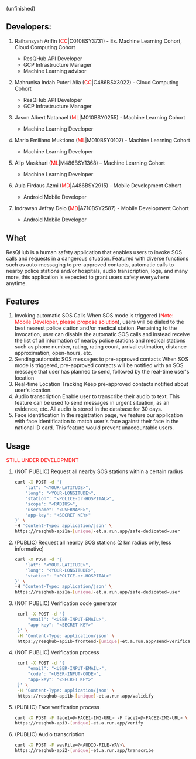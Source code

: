 (unfinished)

## Developers:
1. Raihansyah Arifin (<span style="color:red;" >CC</span>|C010BSY3731) - Ex. Machine Learning Cohort, Cloud Computing Cohort
   - ResQHub API Developer
   - GCP Infrastructure Manager
   - Machine Learning advisor
   
2. Mahrunisa Indah Puteri Alia (<span style="color:red;" >CC</span>|C486BSX3022) - Cloud Computing Cohort
   - ResQHub API Developer
   - GCP Infrastructure Manager
   
3. Jason Albert Natanael (<span style="color:red;" >ML</span>|M010BSY0255) - Machine Learning Cohort
   - Machine Learning Developer
   
4. Marlo Emiliano Muktiono (<span style="color:red;" >ML</span>|M010BSY0107) - Machine Learning Cohort
   - Machine Learning Developer
   
5. Alip Maskhuri (<span style="color:red;" >ML</span>|M486BSY1368) – Machine Learning Cohort 
   - Machine Learning Developer
   
6. Aula Firdaus Azmi (<span style="color:red;" >MD</span>|A486BSY2915) - Mobile Development Cohort
   - Android Mobile Developer
   
7. Indrawan Jefray Delo (<span style="color:red;" >MD</span>|A710BSY2587) - Mobile Development Cohort
   - Android Mobile Developer

## What
ResQHub is a human safety application that enables users to invoke SOS calls and requests in a dangerous situation. Featured with diverse functions such as auto-messaging to pre-approved contacts, automatic calls to nearby police stations and/or hospitals, audio transcription, logs, and many more, this application is expected to grant users safety everywhere anytime.

## Features
1. Invoking automatic SOS Calls
   When SOS mode is triggered (<span style="color: red;">Note: Mobile Developer, please propose solution</span>), users will be dialed to the best nearest police station and/or medical station. Pertaining to the invocation, user can disable the automatic SOS calls and instead receive the list of all information of nearby police stations and medical stations such as phone number, rating, rating count, arrival estimation, distance approximation, open-hours, etc.
2. Sending automatic SOS messages to pre-approved contacts
   When SOS mode is triggered, pre-approved contacts will be notified with an SOS message that user has planned to send, followed by the real-time user's location
3. Real-time Location Tracking
   Keep pre-approved contacts notified about user's location.
4. Audio transcription
   Enable user to transcribe their audio to text. This feature can be used to send messages in urgent situation, as an evidence, etc. All audio is stored in the database for 30 days.
5. Face identification
   In the registration page, we feature our application with face identification to match user's face against their face in the national ID card. This feature would prevent unaccountable users. 

## Usage
<span style="color:red;">STILL UNDER DEVELOPMENT</span>
1. (NOT PUBLIC) Request all nearby SOS stations within a certain radius
	```bash
	curl -X POST -d '{
		"lat": "<YOUR-LATITUDE>",
		"long": "<YOUR-LONGITUDE>",
		"station": "<POLICE-or-HOSPITAL>",
		"scope": "<RADIUS>",
		"username": "<USERNAME>",
		"app-key": "<SECRET KEY>"
	}' \
	-H 'Content-Type: application/json' \
	https://resqhub-api1a-[unique]-et.a.run.app/safe-dedicated-user
	```

2. (PUBLIC) Request all nearby SOS stations (2 km radius only, less informative)
	```bash
	curl -X POST -d '{
		"lat": "<YOUR-LATITUDE>",
		"long": "<YOUR-LONGITUDE>",
		"station": "<POLICE-or-HOSPITAL>"
	}' \
	-H 'Content-Type: application/json' \
	https://resqhub-api1a-[unique]-et.a.run.app/safe-dedicated-user
	```

3. (NOT PUBLIC) Verification code generator
   ```bash
	curl -X POST -d '{
		"email": "<USER-INPUT-EMAIL>",
		"app-key": "<SECRET KEY>"
	}' \
	-H 'Content-Type: application/json' \
	https://resqhub-api1b-frontend-[unique]-et.a.run.app/send-verification
	```

4. (NOT PUBLIC) Verification process
   ```bash
	curl -X POST -d '{
		"email": "<USER-INPUT-EMAIL>",
		"code": "<USER-INPUT-CODE>",
		"app-key": "<SECRET KEY>"
	}' \
	-H 'Content-Type: application/json' \
	https://resqhub-api1b-[unique]-et.a.run.app/validify
	```

5. (PUBLIC) Face verification process
    ```bash
	curl -X POST -F face1=@<FACE1-IMG-URL> -F face2=@<FACE2-IMG-URL> \
	https://resqhub-api3-[unique]-et.a.run.app/verify
	```

6. (PUBLIC) Audio transcription
    ```bash
	curl -X POST -F wavFile=@<AUDIO-FILE-WAV>\
	https://resqhub-api2-[unique]-et.a.run.app/transcribe
	```
